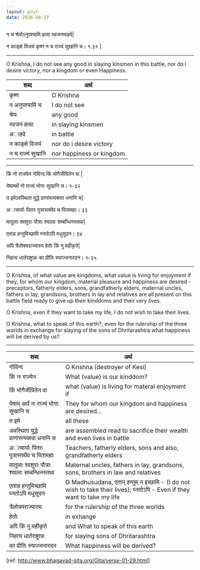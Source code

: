 ```yaml
---
layout: post
date: 2016-08-27
---
```



न च श्रेयोऽनुपश्यामि हत्वा स्वजनमाहवे|

न काङ्क्षे विजयं कृष्ण न च राज्यं सुखानि च। १.३१ |

-----

O Krishna, I do not see any good in slaying kinsmen in this battle, nor do I desire victory, nor a kingdom or even Happiness.

|शब्द|  अर्थ |
|---|---|
| कृष्ण| O Krishna |
| न अनुपश्यामि च | I do not see |
|श्रेयः| any good|
|स्वजनं हत्वा | in slaying kinsmen|
| अाहवे | in battle|
|न काङ्क्षे विजयं| nor do i desire victory|
|न च राज्यं सुखानि| nor happiness or kingdom|


-----


किं नो राजयेन गोविन्द किं भोगैर्जीवितेन वा |

येषामर्थे नो राज्यं भोगाः सुखानि च। १-३२

त इमेऽवस्थिता युद्धे प्राणांस्त्यक्त्वा धनानि च|

अाचार्याः पितरः पुत्रास्तथैव च पितामहाः। ३३

मातुलाः श्वशुराः पौत्राः श्यालाः सम्बन्धिनस्तथा|

एतान्न हन्तुमिच्छामि घ्नतोऽपि मधुसूदन। ३४

अपि त्रैलोक्यराज्यास्य हेतोः किं नु महीकृते|

निहत्य धार्तराष्ट्रान्नः का प्रीतिः स्याज्जनारदन। १-३५

----

O Krishna, of what value are kingdoms, what value is living for enjoyment if they, for whom our kingdom, material pleasure and happiness are desired - preceptors, fatherly elders, sons, grandfatherly elders, maternal uncles, fathers in lay, grandsons, brothers in lay and relatives are all present on this battle field ready to give up their kinddoms and their very lives.

O Krishna, even if they want to take my life, I do not wish to take their lives.

O Krishna, what to speak of this earth?, even for the rulership of the three worlds in exchange for slaying of the sons of Dhritarashtra what happiness will be derived by us?

-----

|शब्द|  अर्थ |
|---|---|
| गोविन्द | O Krishna (destroyer of Kesi) |
| किं नः राज्येन  | What (value) is our kinddom?  |
| किं भोगैर्जीवितेन वा | what (value) is living for materal enjoyment if |
| येषाम् अर्थे नः राज्यं भोगाः सुखानि च| They for whom our kingdom and happiness are desired... |
| त इमे | all these|
|अवस्थिता युद्धे प्राणांस्त्यक्त्वा धनानि च | are assembled read to sacrifice their wealth and even lives in battle|
| अाचार्याः पितरः पुत्रास्तथैव च पितामहाः | Teachers, fatherly elders, sons and also, grandfatherly elders|
| मातुलाः श्वशुराः पौत्राः श्यालाः सम्बन्धिनस्तथा | Maternal uncles, fathers in lay, grandsons, sons, brothers in law and relatives|
| एतान्न हन्तुमिच्छामि घ्नतोऽपि मधुसूदन| O Madhusudana, एतान् हन्तुम् न इच्छामि  - (I do not wish to take their lives); घ्नतोऽपि - Even if they want to take my life |
|  त्रैलोक्यराज्यास्य  | for the rulership of the three worlds|
| हेतोः | in exhange |
| अपि किं नु महीकृते | and What to speak of this earth|
| निहत्य धार्तराष्ट्रान्नः | for slaying sons of Dhritarashtra|
| का प्रीतिः स्याज्जनारदन| What happiness will be derived?|


[ref: http://www.bhagavad-gita.org/Gita/verse-01-29.html]

